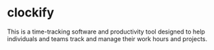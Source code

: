 # clockify
This is a time-tracking software and productivity tool designed to help individuals and teams track and manage their work hours and projects.
